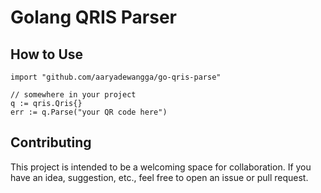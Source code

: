 # Golang QRIS Parser

## How to Use
```golang
import "github.com/aaryadewangga/go-qris-parse"

// somewhere in your project
q := qris.Qris{}
err := q.Parse("your QR code here")
```

## Contributing
This project is intended to be a welcoming space for collaboration. If you have an idea, suggestion, etc., feel free to open an issue or pull request.